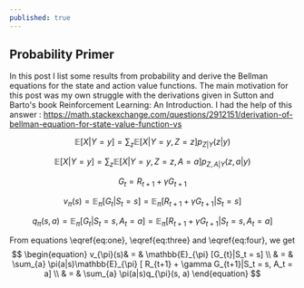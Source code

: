 ```yaml
---
published: true
---
```

## Probability Primer

In this post I list some results from probability and derive the Bellman equations for the state and action value functions. The main motivation for this post was my own struggle with the derivations given in Sutton and Barto's book Reinforcement Learning: An Introduction. I had the help of this answer : https://math.stackexchange.com/questions/2912151/derivation-of-bellman-equation-for-state-value-function-vs


$$ \begin{equation} 
\mathbb{E}[X|Y=y] = \sum_{z} \mathbb{E}[X|Y=y, Z=z] p_{Z|Y}(z|y) \tag{1}\label{eq:one}
\end{equation}
$$


$$ \begin{equation}
\mathbb{E}[X|Y=y] = \sum_{z} \mathbb{E}[X|Y=y, Z=z, A=a] p_{Z, A|Y}(z, a|y) \tag{2}\label{eq:two}
\end{equation}
$$

$$ G_t = R_{t+1} + \gamma G_{t+1} $$

$$ \begin{equation}
v_{\pi}(s) = \mathbb{E}_{\pi} [G_{t}|S_t = s] = \mathbb{E}_{\pi} [ R_{t+1} + \gamma G_{t+1}|S_t = s] \tag{3}\label{eq:three}
\end{equation}
$$

$$ \begin{equation}
q_{\pi}(s, a) = \mathbb{E}_{\pi} [G_{t}|S_t = s, A_t=a] = \mathbb{E}_{\pi} [ R_{t+1} + \gamma G_{t+1}|S_t = s, A_t = a] \tag{4}\label{eq:four}
\end{equation}
$$

From equations \eqref{eq:one}, \eqref{eq:three} and \eqref{eq:four}, we get
$$ \begin{equation}
v_{\pi}(s)& = & \mathbb{E}_{\pi} [G_{t}|S_t = s] \\
          & = & \sum_{a} \pi(a|s)\mathbb{E}_{\pi} [ R_{t+1} + \gamma G_{t+1}|S_t = s, A_t = a] \\
          & = & \sum_{a} \pi(a|s)q_{\pi}(s, a)
\end{equation}
$$
